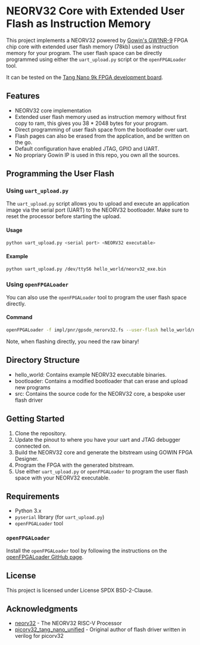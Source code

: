
# NEORV32 Core with Extended User Flash as Instruction Memory

This project implements a NEORV32 powered by [Gowin's GW1NR-9](https://www.gowinsemi.com/en/product/detail/49/) FPGA chip core with extended user flash memory (78kb) used as instruction memory for your program. The user flash space can be directly programmed using either the `uart_upload.py` script or the `openFPGALoader` tool.

It can be tested on the [Tang Nano 9k FPGA development board](https://wiki.sipeed.com/hardware/en/tang/Tang-Nano-9K/Nano-9K.html).

## Features

- NEORV32 core implementation
- Extended user flash memory used as instruction memory without first copy to ram, this gives you 38 * 2048 bytes for your program.
- Direct programming of user flash space from the bootloader over uart.
- Flash pages can also be erased from the application, and be written on the go.
- Default configuration have enabled JTAG, GPIO and UART.
- No propriary Gowin IP is used in this repo, you own all the sources.

## Programming the User Flash

### Using `uart_upload.py`

The `uart_upload.py` script allows you to upload and execute an application image via the serial port (UART) to the NEORV32 bootloader. Make sure to reset the processor before starting the upload.

#### Usage

```sh
python uart_upload.py <serial port> <NEORV32 executable>
```

#### Example

```sh
python uart_upload.py /dev/ttyS6 hello_world/neorv32_exe.bin
```

### Using `openFPGALoader`

You can also use the `openFPGALoader` tool to program the user flash space directly.

#### Command

```sh
openFPGALoader -f impl/pnr/gpsdo_nerorv32.fs --user-flash hello_world/neorv32_raw_exe.bin
```

Note, when flashing directly, you need the raw binary!

## Directory Structure

- hello_world: Contains example NEORV32 executable binaries.
- bootloader: Contains a modified bootloader that can erase and upload new programs
- src: Contains the source code for the NEORV32 core, a bespoke user flash driver

## Getting Started

1. Clone the repository.
2. Update the pinout to where you have your uart and JTAG debugger connected on.
3. Build the NEORV32 core and generate the bitstream using GOWIN FPGA Designer.
4. Program the FPGA with the generated bitstream.
5. Use either `uart_upload.py` or `openFPGALoader` to program the user flash space with your NEORV32 executable.

## Requirements

- Python 3.x
- `pyserial` library (for `uart_upload.py`)
- `openFPGALoader` tool


### `openFPGALoader`

Install the `openFPGALoader` tool by following the instructions on the [openFPGALoader GitHub page](https://github.com/trabucayre/openFPGALoader).

## License

This project is licensed under License SPDX BSD-2-Clause.

## Acknowledgments

- [neorv32](https://github.com/stnolting/neorv32) - The NEORV32 RISC-V Processor
- [picorv32_tang_nano_unified](https://github.com/grughuhler/picorv32_tang_nano_unified) - Original author of flash driver written in verilog for picorv32

